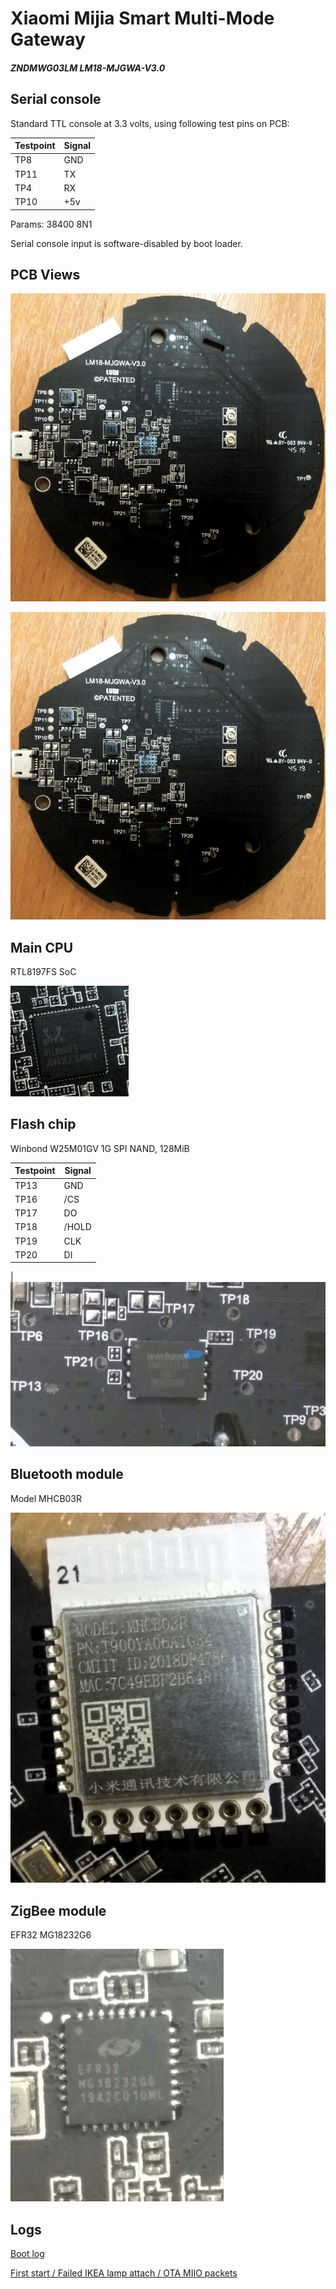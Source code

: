 # Xiaomi Mijia Smart Multi-Mode Gateway 
##### ZNDMWG03LM LM18-MJGWA-V3.0

## Serial console
Standard TTL console at 3.3 volts, using following test pins on PCB:

| Testpoint | Signal |
| ---  | --- |
|TP8  | GND |
|TP11 | TX  |
|TP4| RX |
|TP10|+5v|

Params: 38400 8N1

Serial console input is software-disabled by boot loader.


## PCB Views

![PCB Top](1.jpg)

![PCB Bottom](1.jpg)

## Main CPU

RTL8197FS SoC

![SoC](6.jpg)

## Flash chip
Winbond W25M01GV 1G SPI NAND, 128MiB

| Testpoint | Signal |
| ---  | --- |
|TP13|GND|
|TP16|/CS|
|TP17|DO|
|TP18|/HOLD|
|TP19|CLK|
|TP20|DI|



|
![Flash](4.jpg)

## Bluetooth module
Model MHCB03R

![Bluetooth module ](3.jpg)

## ZigBee module

EFR32 MG18232G6

![Zigbee module](5.jpg)

 

## Logs
[Boot log](boot_log.md)

[First start / Failed IKEA lamp attach / OTA MIIO packets](packet_flow.md)